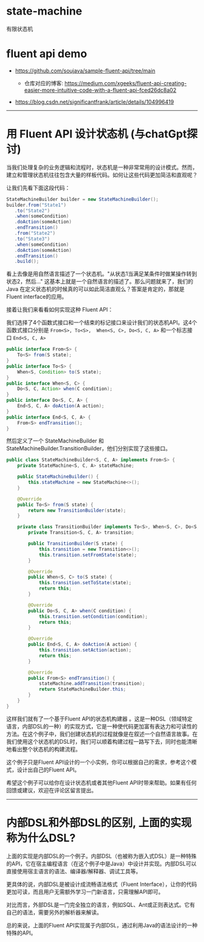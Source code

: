 # state-machine
有限状态机
# fluent api demo
* https://github.com/soujava/sample-fluent-api/tree/main
  * 仓库对应的博客: https://medium.com/xgeeks/fluent-api-creating-easier-more-intuitive-code-with-a-fluent-api-fced26dc8a02

* https://blog.csdn.net/significantfrank/article/details/104996419
***
# 用 Fluent API 设计状态机 (与chatGpt探讨)

当我们处理复杂的业务逻辑和流程时，状态机是一种非常常用的设计模式。然而，建立和管理状态机往往包含大量的样板代码。如何让这些代码更加简洁和直观呢？

让我们先看下面这段代码：

```java
StateMachineBuilder builder = new StateMachineBuilder();
builder.from("State1")
   .to("State2")
   .when(someCondition)
   .doAction(someAction)
   .endTransition()
   .from("State2")
   .to("State3")
   .when(someCondition)
   .doAction(someAction)
   .endTransition()
   .build();
```



看上去像是用自然语言描述了一个状态机。"从状态1当满足某条件时做某操作转到状态2，然后..." 这基本上就是一个自然语言的描述了。那么问题就来了，我们的 Java 在定义状态机的时候真的可以如此简洁直观么？答案是肯定的，那就是Fluent interface的应用。


接着让我们来看看如何实现这种 Fluent API：


我们选择了4个函数式接口和一个结束的标记接口来设计我们的状态机API。这4个函数式接口分别是 `From<S>, To<S>,  When<S, C>, Do<S, C, A>` 和一个标志接口 `End<S, C, A>`

```java
public interface From<S> {
    To<S> from(S state);
}
public interface To<S> {
    When<S, Condition> to(S state);
}
public interface When<S, C> {
    Do<S, C, Action> when(C condition);
}
public interface Do<S, C, A> {
    End<S, C, A> doAction(A action);
}
public interface End<S, C, A> {
    From<S> endTransition();
}
```


然后定义了一个 StateMachineBuilder 和 StateMachineBuilder.TransitionBuilder，他们分别实现了这些接口。

```java
public class StateMachineBuilder<S, C, A> implements From<S> {
    private StateMachine<S, C, A> stateMachine;

    public StateMachineBuilder() {
        this.stateMachine = new StateMachine<>();
    }

    @Override
    public To<S> from(S state) {
        return new TransitionBuilder(state);
    }

    private class TransitionBuilder implements To<S>, When<S, C>, Do<S, C, A>, End<S, C, A> {
        private Transition<S, C, A> transition;

        public TransitionBuilder(S state) {
            this.transition = new Transition<>();
            this.transition.setFromState(state);
        }

        @Override
        public When<S, C> to(S state) {
            this.transition.setToState(state);
            return this;
        }

        @Override
        public Do<S, C, A> when(C condition) {
            this.transition.setCondition(condition);
            return this;
        }

        @Override
        public End<S, C, A> doAction(A action) {
            this.transition.setAction(action);
            return this;
        }

        @Override
        public From<S> endTransition() {
            stateMachine.addTransition(transition);
            return StateMachineBuilder.this;
        }
    }
}
```


这样我们就有了一个基于Fluent API的状态机构建器 。这是一种DSL（领域特定语言，内部DSL的一种）的实现方式，它是一种使代码更加富有表达力和可读性的方法。在这个例子中，我们创建状态机的过程就像是在叙述一个自然语言故事。在我们使用这个状态机的DSL时，我们可以顺着构建过程一路写下去，同时也能清晰地看出整个状态机的构建流程。


这个例子只是Fluent API设计的一个小实例，你可以根据自己的需求，参考这个模式，设计出自己的Fluent API。



希望这个例子可以给你在设计状态机或者其他Fluent API时带来帮助。如果有任何回馈或建议，欢迎在评论区留言提出。
***

# 内部DSL和外部DSL的区别, 上面的实现称为什么DSL?

上面的实现是内部DSL的一个例子。内部DSL（也被称为嵌入式DSL）是一种特殊的API，它在宿主编程语言（在这个例子中是Java）中设计并实现。内部DSL可以直接使用宿主语言的语法、编译器/解释器、调试工具等。


更具体的说，内部DSL是被设计成流畅语法格式（Fluent Interface），让你的代码更加可读，而且用户无需额外学习一门新语言，只需理解API即可。


对比而言，外部DSL是一门完全独立的语言，例如SQL、Ant或正则表达式。它有自己的语法，需要另外的解析器来解读。


总的来说，上面的Fluent API实现属于内部DSL，通过利用Java的语法设计的一种特殊的API。